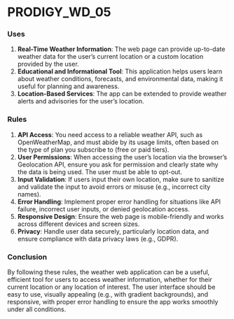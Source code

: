 # PRODIGY_WD_05
### Uses
1. **Real-Time Weather Information**: The web page can provide up-to-date weather data for the user’s current location or a custom location provided by the user.
2. **Educational and Informational Tool**: This application helps users learn about weather conditions, forecasts, and environmental data, making it useful for planning and awareness.
3. **Location-Based Services**: The app can be extended to provide weather alerts and advisories for the user’s location.

### Rules
1. **API Access**: You need access to a reliable weather API, such as OpenWeatherMap, and must abide by its usage limits, often based on the type of plan you subscribe to (free or paid tiers).
2. **User Permissions**: When accessing the user’s location via the browser’s Geolocation API, ensure you ask for permission and clearly state why the data is being used. The user must be able to opt-out.
3. **Input Validation**: If users input their own location, make sure to sanitize and validate the input to avoid errors or misuse (e.g., incorrect city names).
4. **Error Handling**: Implement proper error handling for situations like API failure, incorrect user inputs, or denied geolocation access.
5. **Responsive Design**: Ensure the web page is mobile-friendly and works across different devices and screen sizes.
6. **Privacy**: Handle user data securely, particularly location data, and ensure compliance with data privacy laws (e.g., GDPR).
   
### Conclusion
By following these rules, the weather web application can be a useful, efficient tool for users to access weather information, whether for their current location or any location of interest. The user interface should be easy to use, visually appealing (e.g., with gradient backgrounds), and responsive, with proper error handling to ensure the app works smoothly under all conditions.
